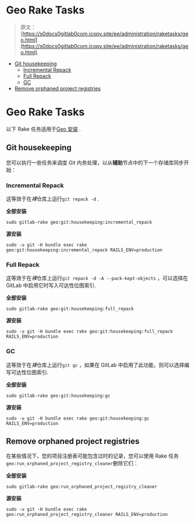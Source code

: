 # Geo Rake Tasks

> 原文：[https://s0docs0gitlab0com.icopy.site/ee/administration/raketasks/geo.html](https://s0docs0gitlab0com.icopy.site/ee/administration/raketasks/geo.html)

*   [Git housekeeping](#git-housekeeping)
    *   [Incremental Repack](#incremental-repack)
    *   [Full Repack](#full-repack)
    *   [GC](#gc)
*   [Remove orphaned project registries](#remove-orphaned-project-registries)

# Geo Rake Tasks[](#geo-rake-tasks-premium-only "Permalink")

以下 Rake 任务适用于[Geo 安装](../geo/replication/index.html) .

## Git housekeeping[](#git-housekeeping "Permalink")

您可以执行一些任务来调度 Git 内务处理，以从**辅助**节点中的下一个存储库同步开始：

### Incremental Repack[](#incremental-repack "Permalink")

这等效于在*裸*仓库上运行`git repack -d` .

**全部安装**

```
sudo gitlab-rake geo:git:housekeeping:incremental_repack 
```

**源安装**

```
sudo -u git -H bundle exec rake geo:git:housekeeping:incremental_repack RAILS_ENV=production 
```

### Full Repack[](#full-repack "Permalink")

这等效于在*裸*仓库上运行`git repack -d -A --pack-kept-objects` ，可以选择在 GitLab 中启用它时写入可达性位图索引.

**全部安装**

```
sudo gitlab-rake geo:git:housekeeping:full_repack 
```

**源安装**

```
sudo -u git -H bundle exec rake geo:git:housekeeping:full_repack RAILS_ENV=production 
```

### GC[](#gc "Permalink")

这等效于在*裸*仓库上运行`git gc` ，如果在 GitLab 中启用了此功能，则可以选择编写可达性位图索引.

**全部安装**

```
sudo gitlab-rake geo:git:housekeeping:gc 
```

**源安装**

```
sudo -u git -H bundle exec rake geo:git:housekeeping:gc RAILS_ENV=production 
```

## Remove orphaned project registries[](#remove-orphaned-project-registries "Permalink")

在某些情况下，您的项目注册表可能包含过时的记录，您可以使用 Rake 任务`geo:run_orphaned_project_registry_cleaner`删除它们：

**全部安装**

```
sudo gitlab-rake geo:run_orphaned_project_registry_cleaner 
```

**源安装**

```
sudo -u git -H bundle exec rake geo:run_orphaned_project_registry_cleaner RAILS_ENV=production 
```